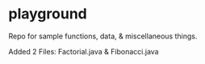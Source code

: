 # playground

Repo for sample functions, data, & miscellaneous things. 

Added 2 Files: Factorial.java & Fibonacci.java
